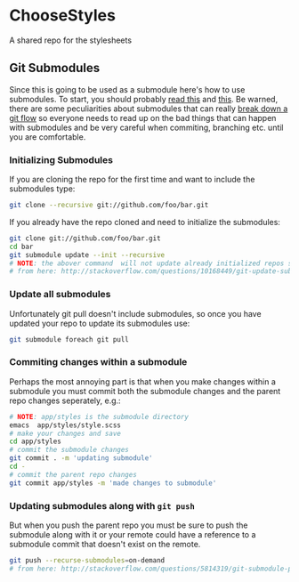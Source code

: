 ChooseStyles
============

A shared repo for the stylesheets

## Git Submodules
Since this is going to be used as a submodule here's how to use submodules. To start, you should probably [read this](http://git-scm.com/docs/git-submodule) and [this](http://blogs.atlassian.com/2013/03/git-submodules-workflows-tips/). Be warned, there are some peculiarities about submodules that can really [break down a git flow](http://codingkilledthecat.wordpress.com/2012/04/28/why-your-company-shouldnt-use-git-submodules/) so everyone needs to read up on the bad things that can happen with submodules and be very careful when commiting, branching etc. until you are comfortable.

### Initializing Submodules

If you are cloning the repo for the first time and want to include the submodules type:

```sh
git clone --recursive git://github.com/foo/bar.git
```

If you already have the repo cloned and need to initialize the submodules:

```sh
git clone git://github.com/foo/bar.git
cd bar
git submodule update --init --recursive
# NOTE: the abover command  will not update already initialized repos so you have to run this "git submodule update --recursive" again
# from here: http://stackoverflow.com/questions/10168449/git-update-submodule-recursive
```

### Update all submodules

Unfortunately git pull doesn't include submodules, so once you have updated your repo to update its submodules use:

```sh
git submodule foreach git pull
```

### Commiting changes within a submodule
Perhaps the most annoying part is that when you make changes within a submodule you must commit both the submodule changes and the parent repo changes seperately, e.g.:

```sh
# NOTE: app/styles is the submodule directory
emacs  app/styles/style.scss
# make your changes and save
cd app/styles
# commit the submodule changes
git commit . -m 'updating submodule'
cd -
# commit the parent repo changes
git commit app/styles -m 'made changes to submodule'
```

### Updating submodules along with ```git push```
But when you push the parent repo you must be sure to push the submodule along with it or your remote could have a reference to a submodule commit that doesn't exist on the remote.
```sh
git push --recurse-submodules=on-demand
# from here: http://stackoverflow.com/questions/5814319/git-submodule-push
```
